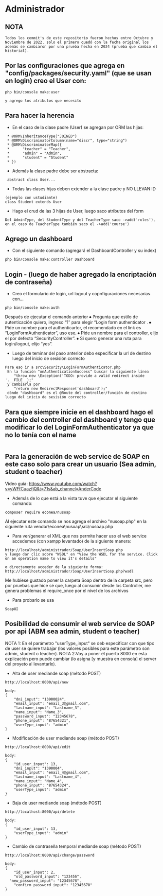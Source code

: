 # Administrador

## NOTA
```
Todos los commit's de este repositorio fueron hechos entre Octubre y Noviembre de 2022, solo el primero quedó con la fecha original los además se cambiaron por una prueba hecha en 2024 (prueba que cambió el historial).
```

## Por las configuraciones que agrega en "config/packages/security.yaml" (que se usan en login)  creo el User con:
```
php bin/console make:user

y agrego los atributos que necesito
```


## Para hacer la herencia
- En el caso de la clase padre (User) se agregan por ORM las hijas:
```
 * @ORM\InheritanceType("JOINED")
 * @ORM\DiscriminatorColumn(name="discr", type="string")
 * @ORM\DiscriminatorMap({
 *      "teacher" = "Teacher",
 *      "admin" = "Admin",
 *      "student" = "Student"
 * })
```
 - Además la clase padre debe ser abstracta:
```
 abstract class User...
```
- Todas las clases hijas deben extender a la clase padre y NO LLEVAN ID
``` 
(ejemplo con ustudiante)
class Student extends User

```

- Hago el crud de las 3 hijas de User, luego saco atributos del form 
``` 
Del AdminType, del StudentType y del TeacherType saco ->add('roles'), en el caso de TeacherType también saco el ->add('course')
```

## Agrego un dashboard 
- Con el siguiente comando (agregará el DashboardController y su index)
```
php bin/console make:controller Dashboard
```

## Login - (luego de haber agregado la encriptación de contraseña)
- Creo el formulario de login, url logout y copnfiguraciones necesarias con...
```
php bin/console make:auth
```
Después de ejecutar el comando anterior
⦁	Pregunta que estilo de autenticación quiero, ingreso “1” para elegir “Login form authenticator .
⦁	Pide un nombre para el authenticartor, el recomendado en el link es “LoginFormAuthenticator”, uso ese. 
⦁	Pide un nombre para el  controller, elijo el por defecto “SecurityController”.
⦁	Si quero generar una ruta para login/logout, elijo “yes”.

- Luego de teminar del paso anterior debo especificar la url de destino luego del inicio de sesisión correcto
```
Para eso ir a src\Security\LoginFormAuthenticator.php
 En la función "onAuthenticationSuccess" buscar la siguiente línea 
    "throw new \Exception('TODO: provide a valid redirect inside '.__FILE__);"
 y cambiarla por 
    "return new RedirectResponse('dashboard');" 
 dónde "dashboard" es el @Route del controller/función de destino luego del inicio de sesisión correcto     
```
## Para que siempre inicie en el dashboard hago el cambio del controller del dashboard y tengo que modificar lo del LoginFormAuthenticator ya que no lo tenía con el name
```
```

## Para la generación de web service de SOAP en este caso solo para crear un usuario (Sea admin, student o teacher)
   Video guía: https://www.youtube.com/watch?v=yWFfCuazfjQ&t=71s&ab_channel=AnderCode

- Además de lo que está a la vista tuve que ejecutar el siguiente comando:
```
composer require econea/nusoap
```
Al ejecutar este comando se nos agrega el archivo "nusoap.php" en la siguiente ruta vendor\econea\nusoap\src\nusoap.php

- Para ver/generar el XML que nos permite hacer uso el web service accedemos (con xampp levantado) de la siguiente manera:
```
http://localhost/administrador/Soap/UserInsertSoap.php
y luego dar clic sobre "WSDL" en "View the WSDL for the service. Click on an operation name to view it's details"

o directamente acceder de la siguiente forma:
http://localhost/administrador/Soap/UserInsertSoap.php?wsdl
```
Me hubiese gustado poner la carpeta Soap dentro de la carpeta src, pero por pruebas que hice sé que, luego al consumir desde los Controller, me genera problemas el require_once por el nivel de los archivos
- Para probarlo se usa
```
SoapUI
```

## Posibilidad de consumir el web service de SOAP por api (ABM sea admin, student o teacher)
   NOTA 1: En el parámetro "userType_input" se deb especificar con que tipo de user se quiere trabajar (los valores posibles para este parámetro son admin, student o teacher). 
   NOTA 2:Voy a poner el puerto 8000 en esta explicación pero puede cambiar (lo asigna [y muestra en consola] el server del proyeto al levantarlo).

- Alta de user mediande soap (método POST)
```
http://localhost:8000/api/new

body:
{
	"dni_input": "13900024",
	"email_input": "email_3@gmail.com",
	"lastname_input": "Lastname_3",
	"name_input": "Name_3",
	"password_input": "12345678",
	"phone_input": "87654321",
	"userType_input": "admin"
}
```
- Modificación de user mediande soap (método POST)
```
http://localhost:8000/api/edit

body:
{
	"id_user_input": 13,
	"dni_input": "1390004",
	"email_input": "email_4@gmail.com",
	"lastname_input": "Lastname_4",
	"name_input": "Name_4",
	"phone_input": "87654324",
	"userType_input": "admin"
}
```
- Baja de user mediande soap (método POST)
```
http://localhost:8000/api/delete

body:
{
	"id_user_input": 13,
	"userType_input": "admin"
}
```
- Cambio de contraseña temporal mediande soap (método POST)
```
http://localhost:8000/api/change/password

body:
{
	"id_user_input": 2,
	"old_password_input": "123456",
  "new_password_input": "12345678",
	"confirm_password_input": "12345678"
}
```